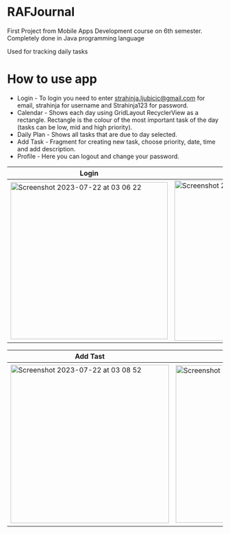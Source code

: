 # RAFJournal

First Project from Mobile Apps Development course on 6th semester.
Completely done in Java programming language

Used for tracking daily tasks

# How to use app
- Login - To login you need to enter strahinja.ljubicic@gmail.com for email, strahinja for username and Strahinja123 for password.
- Calendar - Shows each day using GridLayout RecyclerView as a rectangle. Rectangle is the colour of the most important task of the day
  (tasks can be low, mid and high priority).
- Daily Plan - Shows all tasks that are due to day selected.
- Add Task - Fragment for creating new task, choose priority, date, time and add description.
- Profile - Here you can logout and change your password.

| Login | Calendar| Daily Plan |
|-------|---------|------------|
|<img width="367" alt="Screenshot 2023-07-22 at 03 06 22" src="https://github.com/ljubicics/RAFJournal/assets/119794666/5d24a8a5-9ce5-4135-8701-5208ef326f1b">|<img width="375" alt="Screenshot 2023-07-22 at 03 08 12" src="https://github.com/ljubicics/RAFJournal/assets/119794666/604872e1-8bb7-4dcc-81c1-8aa5115c9f5d">|<img width="369" alt="Screenshot 2023-07-22 at 03 08 38" src="https://github.com/ljubicics/RAFJournal/assets/119794666/e5fd4212-ac80-45a4-8789-f75803a78327">|

| Add Tast | Profile | Change Password |
|----------|---------|-----------------|
|<img width="370" alt="Screenshot 2023-07-22 at 03 08 52" src="https://github.com/ljubicics/RAFJournal/assets/119794666/3d5a3258-fbb9-46c0-b39d-e2095ff3f6a5">|<img width="368" alt="Screenshot 2023-07-22 at 03 09 02" src="https://github.com/ljubicics/RAFJournal/assets/119794666/989a71dd-93dd-40fd-b514-124c77779482">|<img width="376" alt="Screenshot 2023-07-22 at 03 09 09" src="https://github.com/ljubicics/RAFJournal/assets/119794666/4759d8c4-0e40-4116-8e81-fa4545f86154">|




